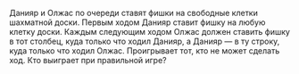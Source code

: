 Данияр и Олжас по очереди ставят фишки на свободные клетки шахматной доски. Первым ходом Данияр ставит фишку на любую клетку доски. Каждым следующим ходом Олжас должен ставить фишку в тот столбец, куда только что ходил Данияр, а Данияр — в ту строку, куда только что ходил Олжас. Проигрывает тот, кто не может сделать ход. Кто выиграет при правильной игре?